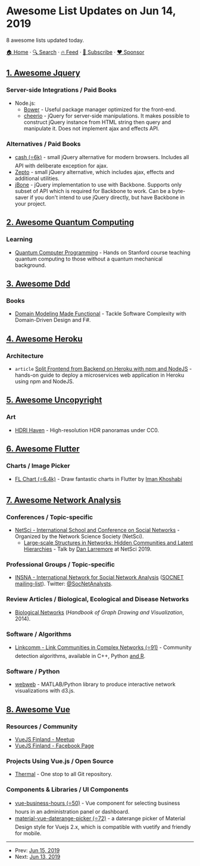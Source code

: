 # Awesome List Updates on Jun 14, 2019

8 awesome lists updated today.

[🏠 Home](/README.md) · [🔍 Search](https://www.trackawesomelist.com/search/) · [🔥 Feed](https://www.trackawesomelist.com/rss.xml) · [📮 Subscribe](https://trackawesomelist.us17.list-manage.com/subscribe?u=d2f0117aa829c83a63ec63c2f&id=36a103854c) · [❤️  Sponsor](https://github.com/sponsors/theowenyoung)



## [1. Awesome Jquery](/content/petk/awesome-jquery/README.md)

### Server-side Integrations / Paid Books

*   Node.js:
    *   [Bower](https://bower.io/) - Useful package manager optimized for the front-end.
    *   [cheerio](https://cheerio.js.org/) - jQuery for server-side manipulations. It makes possible to construct jQuery instance from HTML string then query and manipulate it. Does not implement ajax and effects API.

### Alternatives / Paid Books

*   [cash (⭐6k)](https://github.com/kenwheeler/cash) - small jQuery alternative for modern browsers. Includes all API with deliberate exception for ajax.
*   [Zepto](https://zeptojs.com/) - small jQuery alternative, which includes ajax, effects and additional utilities.
*   [jBone](http://jbone.js.org/) - jQuery implementation to use with Backbone. Supports only subset of API which is required for Backbone to work. Can be a byte-saver if you don't intend to use jQuery directly, but have Backbone in your project.

## [2. Awesome Quantum Computing](/content/desireevl/awesome-quantum-computing/README.md)

### Learning

*   [Quantum Computer Programming](https://cs269q.stanford.edu/syllabus.html?fbclid=IwAR09_JNstMi4WVU4oMHDpWR6xWaSISlrYPjWTUTnhcRdEQhzpoOTRgQN8LI) - Hands on Stanford course teaching quantum computing to those without a quantum mechanical background.

## [3. Awesome Ddd](/content/heynickc/awesome-ddd/README.md)

### Books

*   [Domain Modeling Made Functional](https://pragprog.com/book/swdddf/domain-modeling-made-functional) - Tackle Software Complexity with Domain-Driven Design and F#.

## [4. Awesome Heroku](/content/ianstormtaylor/awesome-heroku/README.md)

### Architecture

*   `article` [Split Frontend from Backend on Heroku with npm and NodeJS](https://medium.com/@spygi/scalable-cost-effective-web-architectures-for-heroku-eb8f1f55a4b6) - hands-on guide to deploy a microservices web application in Heroku using npm and NodeJS.

## [5. Awesome Uncopyright](/content/johnjago/awesome-uncopyright/README.md)

### Art

*   [HDRI Haven](https://hdrihaven.com/) - High-resolution HDR panoramas under CC0.

## [6. Awesome Flutter](/content/Solido/awesome-flutter/README.md)

### Charts / Image Picker

*   [FL Chart (⭐6.4k)](https://github.com/imaNNeoFighT/fl_chart) <!--stargazers:imaNNeoFighT/fl_chart--> - Draw fantastic charts in Flutter by [Iman Khoshabi](http://www.ikhoshabi.com)

## [7. Awesome Network Analysis](/content/briatte/awesome-network-analysis/README.md)

### Conferences / Topic-specific

*   [NetSci - International School and Conference on Social Networks](http://www.netscisociety.net/) - Organized by the Network Science Society (NetSci).
    *   [Large-scale Structures in Networks: Hidden Communities and Latent Hierarchies](http://danlarremore.com/CommunityDetection_and_Ranking_Larremore_2019.pdf) - Talk by [Dan Larremore](http://danlarremore.com/) at NetSci 2019.

### Professional Groups / Topic-specific

*   [INSNA - International Network for Social Network Analysis](https://www.insna.org/) ([SOCNET mailing-list](https://www.insna.org/socnet)). Twitter: [@SocNetAnalysts](https://twitter.com/SocNetAnalysts).

### Review Articles / Biological, Ecological and Disease Networks

*   [Biological Networks](http://kops.uni-konstanz.de/handle/123456789/25907) (*Handbook of Graph Drawing and Visualization*, 2014).

### Software / Algorithms

*   [Linkcomm - Link Communities in Complex Networks (⭐91)](https://github.com/bagrow/linkcomm) - Community detection algorithms, available in C++, Python [and R](https://CRAN.R-project.org/package=linkcomm).

### Software / Python

*   [webweb](https://webwebpage.github.io/) - MATLAB/Python library to produce interactive network visualizations with d3.js.

## [8. Awesome Vue](/content/vuejs/awesome-vue/README.md)

### Resources / Community

*   [VueJS Finland - Meetup](https://www.meetup.com/vuejs-finland/)
*   [VueJS Finland - Facebook Page](https://www.facebook.com/vuejsfinland/)

### Projects Using Vue.js / Open Source

*   [Thermal](https://thermal.codecarrot.net) - One stop to all Git repository.

### Components & Libraries / UI Components

*   [vue-business-hours (⭐50)](https://github.com/sbarry50/vue-business-hours) - Vue component for selecting business hours in an administration panel or dashboard.
*   [material-vue-daterange-picker (⭐72)](https://github.com/ly525/material-vue-daterange-picker) - a daterange picker of Material Design style for Vuejs 2.x, which is compatible with vuetify and friendly for mobile.

---

- Prev: [Jun 15, 2019](/content/2019/06/15/README.md)
- Next: [Jun 13, 2019](/content/2019/06/13/README.md)
